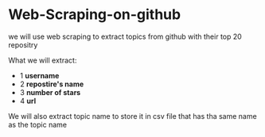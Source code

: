# Web-Scraping-on-github
we will use web scraping to extract topics from github with their top 20 repositry


What we will extract:
- 1  **username**
- 2  **repostire's name**
- 3  **number of stars**
- 4  **url**

We will also extract topic name to store it in csv file that has tha same name as the topic name
